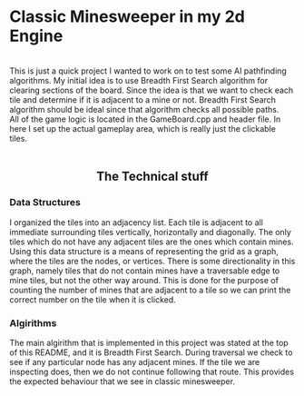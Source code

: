 # Classic Minesweeper in my 2d Engine


<br>
This is just a quick project I wanted to work on to test some AI pathfinding algorithms. My initial idea is to use Breadth First Search algorithm for clearing sections of the board. Since the idea is that we want to check each tile and determine if it is adjacent to a mine or not. Breadth First Search algorithm should be ideal since that algorithm checks all possible paths. 
<br>
All of the game logic is located in the GameBoard.cpp and header file. In here I set up the actual gameplay area, which is really just the clickable tiles. <br><br>
<h2 align='center'>The Technical stuff</h1>
<h3>Data Structures</h3>
<p>I organized the tiles into an adjacency list. Each tile is adjacent to all immediate surrounding tiles vertically, horizontally and diagonally. The only tiles which do not have any adjacent tiles are the ones which contain mines. Using this data structure is a means of representing the grid as a graph, where the tiles are the nodes, or vertices. There is some directionality in this graph, namely tiles that do not contain mines have a traversable edge to mine tiles, but not the other way around. This is done for the purpose of counting the number of mines that are adjacent to a tile so we can print the correct number on the tile when it is clicked.</p>
<h3>Algirithms</h3>
<p>The main algirithm that is implemented in this project was stated at the top of this README, and it is Breadth First Search. During traversal we check to see if any particular node has any adjacent mines. If the tile we are inspecting does, then we do not continue following that route. This provides the expected behaviour that we see in classic minesweeper. </p>
      
